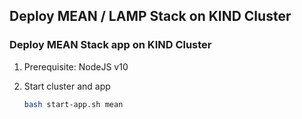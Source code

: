 ## Deploy MEAN / LAMP Stack on KIND Cluster

### Deploy MEAN Stack app on KIND Cluster

1. Prerequisite: NodeJS v10

2. Start cluster and app

   ```Bash
   bash start-app.sh mean
   ```
